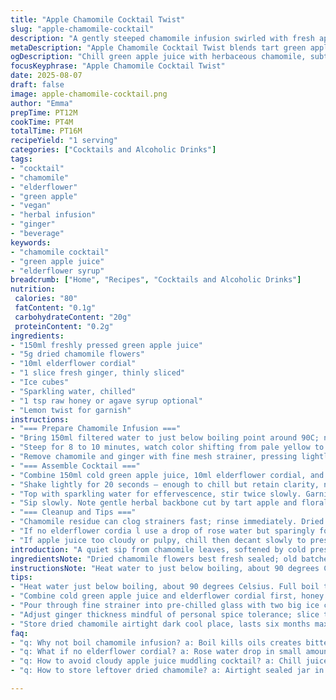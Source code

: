 ```yaml
---
title: "Apple Chamomile Cocktail Twist"
slug: "apple-chamomile-cocktail"
description: "A gently steeped chamomile infusion swirled with fresh apple juice and a hint of ginger. Uses green apple for tartness instead of traditional sweet red. Added a splash of elderflower cordial to deepen floral notes with brightness. Quick chilling method to keep clarity and aroma intact. No lactose or gluten, vegan-friendly. Avoids nuts and eggs. Prep includes careful infusion of herbs without bitterness. Refreshing yet subtle, balancing mellow chamomile bitterness with crisp apple acidity and a warm spicy zing."
metaDescription: "Apple Chamomile Cocktail Twist blends tart green apple juice with gentle chamomile infusion, fresh ginger warmth, elderflower brightness; crisp, floral, vegan-friendly sip."
ogDescription: "Chill green apple juice with herbaceous chamomile, subtle ginger heat, and a floral elderflower splash. Refreshing, clear, vegan-friendly cocktail with vivid aromas."
focusKeyphrase: "Apple Chamomile Cocktail Twist"
date: 2025-08-07
draft: false
image: apple-chamomile-cocktail.png
author: "Emma"
prepTime: PT12M
cookTime: PT4M
totalTime: PT16M
recipeYield: "1 serving"
categories: ["Cocktails and Alcoholic Drinks"]
tags:
- "cocktail"
- "chamomile"
- "elderflower"
- "green apple"
- "vegan"
- "herbal infusion"
- "ginger"
- "beverage"
keywords:
- "chamomile cocktail"
- "green apple juice"
- "elderflower syrup"
breadcrumb: ["Home", "Recipes", "Cocktails and Alcoholic Drinks"]
nutrition: 
 calories: "80"
 fatContent: "0.1g"
 carbohydrateContent: "20g"
 proteinContent: "0.2g"
ingredients:
- "150ml freshly pressed green apple juice"
- "5g dried chamomile flowers"
- "10ml elderflower cordial"
- "1 slice fresh ginger, thinly sliced"
- "Ice cubes"
- "Sparkling water, chilled"
- "1 tsp raw honey or agave syrup optional"
- "Lemon twist for garnish"
instructions:
- "=== Prepare Chamomile Infusion ==="
- "Bring 150ml filtered water to just below boiling point around 90C; never full boil or chamomile turns bitter. Place dried chamomile and thin ginger slice in heatproof glass. Pour hot water over gently. Cover with saucer to trap aroma."
- "Steep for 8 to 10 minutes, watch color shifting from pale yellow to golden honey hue; smell herbally but not overwhelming. Taste test for mild bitterness; better under-extracted than over."
- "Remove chamomile and ginger with fine mesh strainer, pressing lightly. Cool infusion to near room temperature quickly - use iced water bath outside glass bowl; don't shock with ice directly or flavors mute."
- "=== Assemble Cocktail ==="
- "Combine 150ml cold green apple juice, 10ml elderflower cordial, and optional drizzle of honey or agave syrup in shaker. Pour in cooled chamomile ginger infusion. Add handful of fresh ice cubes - not crushed, keep cocktail crisp."
- "Shake lightly for 20 seconds – enough to chill but retain clarity, no foam forming. Pour carefully through fine strainer into pre-chilled glass large enough for 2 ice cubes."
- "Top with sparkling water for effervescence, stir twice slowly. Garnish with thin lemon twist, expressed oils over glass rim for brightness. Avoid citrus juice here - adds harshness."
- "Sip slowly. Note gentle herbal backbone cut by tart apple and floral elderflower, finishing with ginger warmth. If cocktail dulls, a quick swirl revives aroma."
- "=== Cleanup and Tips ==="
- "Chamomile residue can clog strainers fast; rinse immediately. Dried chamomile stores best airtight in dark cool place. Ginger slice can be reused once or twice if flavor remains clear."
- "If no elderflower cordia l use a drop of rose water but sparingly for balance. Green apple juice may vary in sweetness; adjust honey accordingly."
- "If apple juice too cloudy or pulpy, chill then decant slowly to preserve clarity, no sediment. Experiment with ice size; big cubes melt slower preserving taste longer."
introduction: "A quiet sip from chamomile leaves, softened by cold pressed green apple juice; herbaceous and crisp, not sweetly naive. Like a soft morning rain with a kick. Learned the hard way boiling chamomile kills all charm - so patience. Ginger slice gently infuses warmth without hot fire, elderflower lifts mood with floral whispers. Switched red apple for green after too many cloying sips. Clarity matters here - cloudy juice ruins illusion. Sparkling finish lets tiny bubbles carry smells, tease tongue. Honey optional but needed for balance in some seasons. Easy to kill in wrong weather - too warm blurs edges. Keep chilled, keep stirring slowly. Aromas matter more than sweetness, focus sharp. I keep a stash of dried chamomile always, more forgiving than fresh. Old but gold. No nuts, no fuss. Just herb and fruit talk."
ingredientsNote: "Dried chamomile flowers best fresh sealed; old batches taste grassy or dusty so check before use. Green apple juice offers tart backbone unlike sweeter reds - look for cold pressed type to keep freshness. Ginger slice thin but consistent thickness to avoid overpowering infusion. Elderflower cordial adds subtle floral lift, can be swapped for rose or violet syrup but less classic. Honey or agave balances tartness, adjust to taste; some prefer none for clean herb-apple clash. Ice cubes large sized slow melting better than crushed which waters down fast. Sparkling water should be very cold, lightly mineral for best mouthfeel. Lemon twist optional but essential for release of citrus oils. Substitutions: chamomile tea bags in pinch, fresh lemon verbena leaves add variation. Skip ginger if sensitive, or use cardamom pod for warm note. Cloudy apple juice dulls color and mouthfeel - chill and decant if sediment present. Always prepare chamomile infusion with gentle heat; too hot yields bitterness. Reuse ginger slice once gently if flavor allows, discard if sharp. Freshness key - stale dried herbs ruin subtlety."
instructionsNote: "Heat water to just below boiling, about 90 degrees Celsius. Avoid full boiling to protect volatile chamomile oils from bitterness. Use tea infuser or muslin for chamomile; combining fresh ginger slice in infusion increases complexity but watch timing or spicy note overtakes. Steep for roughly 8 to 10 minutes until infusion shows rich golden hue, smell mellow but not flat. Strain well pressing lightly for full extraction without pulverizing herbs. Cool infusion rapidly using iced water bath outside bowl to halt extraction and preserve aromas. Combine cooled infusion with cold green apple juice, elderflower cordial, and optional honey in shaker - this layering controls sweetness and floral upfrontness. Shake gently to chill, avoiding foam that dulls clarity. Pour cocktail carefully through fine strainer into glass with two large ice cubes for slow dilution. Top with chilled sparkling water for bubbles lifting aromas. Garnish with lemon twist expressing oils over rim before placing; citrus juice not recommended or cocktail becomes harsh. Drink slowly noting aroma and flavor evolution. Rinsing strainers immediately prevents clogging from chamomile particles. Adjust honey and elderflower based on sweetness of apple juice batch; not all green apples yield same tartness. Use fresh ice cubes, never room temp, to maintain chill and texture. Experiment with minor tweaks in ginger thickness and infusion time to match personal spice tolerance. Store dried chamomile airtight, dark and cool; flavor fades after six months."
tips:
- "Heat water just below boiling, about 90 degrees Celsius. Full boil turns chamomile bitter no exceptions. Use a tea infuser or muslin and keep ginger slice thin to avoid overpowering infusion. Steeping 8-10 minutes until deep golden hue—smell mellow but keep watch, no flat notes. Quick cooling with iced water bath outside bowl saves aromas; never dump ice direct or risk muting herbal scents."
- "Combine cold green apple juice and elderflower cordial first, honey or agave optional depending on tartness and sweetness. Layer cooled chamomile infusion next. Large ice cubes freeze slower, dilutes less; crushed melts too fast, watering flavor down. Shake lightly just 20 seconds—avoid foam or clarity loss, cocktails need clean look, avoid rushed chilling."
- "Pour through fine strainer into pre-chilled glass with two big ice cubes. Sparkling water topping wakes aromas, stir twice slow—too much bubbles dull aroma. Lemon twist releases citrus oils, do not add juice otherwise harsh overlay kills subtle balance. Always rinse strainers immediately after use; chamomile residue clogs fast, ruins next batch."
- "Adjust ginger thickness mindful of personal spice tolerance; slice too thick overwhelms or turns bitter. Ginger slice reusable once or twice if flavor holds clean. If elderflower cordial missing, a drop of rose water works—use sparsely or floral turn overbear. Apple juice varies by batch; cloudy juice best chilled and decanted slowly to keep clarity, otherwise cloudy drink loses appeal."
- "Store dried chamomile airtight dark cool place, lasts six months max flavor fades fast then. Avoid stale dusty taste; fresh sealed best. Experiment infusion times if you want stronger or lighter. Ice size seriously affects dilution and flavor lifespan. Sparkling water cold, mineral lightly for crisp mouthfeel—not flat tap. Lemon twist optional but always brightens aroma nicely."
faq:
- "q: Why not boil chamomile infusion? a: Boil kills oils creates bitterness. Chamomile turns sharp, harsh taste. Steep cooler water just under boiling instead. Keeps herbal tones mild aromatic."
- "q: What if no elderflower cordial? a: Rose water drop in small amount. Could use violet syrup too but less traditional. Skip if floral not wanted. Adjust honey sweetness if needed."
- "q: How to avoid cloudy apple juice muddling cocktail? a: Chill juice first then pour slowly off sediment. Decant carefully to keep clarity. Cloudiness dulls drink visually and mouthfeel suffers too."
- "q: How to store leftover dried chamomile? a: Airtight sealed jar in dark cool spot best. Avoid humidity and heat. Lasts six months good. Watch for grassy dusty smell means stale toss out."

---
```

